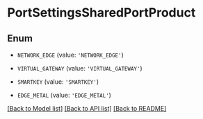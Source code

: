 # PortSettingsSharedPortProduct


## Enum

* `NETWORK_EDGE` (value: `'NETWORK_EDGE'`)

* `VIRTUAL_GATEWAY` (value: `'VIRTUAL_GATEWAY'`)

* `SMARTKEY` (value: `'SMARTKEY'`)

* `EDGE_METAL` (value: `'EDGE_METAL'`)

[[Back to Model list]](../README.md#documentation-for-models) [[Back to API list]](../README.md#documentation-for-api-endpoints) [[Back to README]](../README.md)


